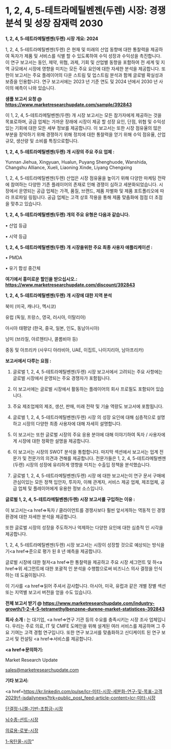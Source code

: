 # 1, 2, 4, 5-테트라메틸벤젠(두렌) 시장: 경쟁 분석 및 성장 잠재력 2030

<strong>1, 2, 4, 5-테트라메틸벤젠(두렌) 시장 개요: 2024</strong>

1, 2, 4, 5-테트라메틸벤젠(두렌) 은 현재 및 미래의 산업 동향에 대한 통찰력을 제공하여 독자가 제품 및 서비스를 식별 할 수 있도록하여 수익 성장과 수익성을 촉진합니다. 이 연구 보고서는 동인, 제약, 위협, 과제, 기회 및 산업별 동향을 포함하여 전 세계 및 지역 규모에서 시장에 영향을 미치는 모든 주요 요인에 대한 자세한 분석을 제공합니다. 또한이 보고서는 주요 플레이어의 다운 스트림 및 업스트림 분석과 함께 글로벌 확실성과 보증을 인용합니다. 연구 보고서에는 2023 년 기준 연도 및 2024 년에서 2030 년 사이의 예측이 나와 있습니다.



<strong>샘플 보고서 요청 @ <a href=https://www.marketresearchupdate.com/sample/392843>https://www.marketresearchupdate.com/sample/392843</a></strong>

이 1, 2, 4, 5-테트라메틸벤젠(두렌) 개 시장 보고서는 모든 참가자에게 제공하는 것을 목표로하며, 공급 업체는 가까운 장래에 시장이 제공 할 성장 요인, 단점, 위협 및 수익성있는 기회에 대한 모든 세부 정보를 제공합니다. 이 보고서는 또한 시장 점유율의 많은 부분을 장악하기 위해 경쟁하기 위해 정치에 대한 통찰력을 얻기 위해 수익 점유율, 산업 규모, 생산량 및 소비를 특징으로합니다.



<strong>1, 2, 4, 5-테트라메틸벤젠(두렌) 개 시장의 주요 주요 업체 :</strong>

Yunnan Jiehua, Xingyuan, Hualun, Puyang Shenghuode, Wanshida, Changshu Alliance, Xueli, Liaoning Xinde, Liyang Chengxing

1, 2, 4, 5-테트라메틸벤젠(두렌) 산업은 시장 점유율을 높이기 위해 다양한 마케팅 전략에 참여하는 다양한 기존 플레이어의 존재로 인해 경쟁이 심하고 세분화되었습니다. 시장에서 운영되는 공급 업체는 가격, 품질, 브랜드, 제품 차별화 및 제품 포트폴리오에 따라 프로파일 링됩니다. 공급 업체는 고객 상호 작용을 통해 제품 맞춤화에 점점 더 초점을 맞추고 있습니다.



<strong>1, 2, 4, 5-테트라메틸벤젠(두렌) 개의 주요 유형은 다음과 같습니다.</strong>

• 산업 등급

• 시약 등급



<strong>1, 2, 4, 5-테트라메틸벤젠(두렌) 개 시장을위한 주요 최종 사용자 애플리케이션 :</strong>

• PMDA

• 유기 합성 중간체



<strong>여기에서 흥미로운 할인을 받으십시오.: <a href=https://www.marketresearchupdate.com/discount/392843>https://www.marketresearchupdate.com/discount/392843</a></strong>



<strong>1, 2, 4, 5-테트라메틸벤젠(두렌) 개 시장에 대한 지역 분석</strong>

북미 (미국, 캐나다, 멕시코)

유럽 (독일, 프랑스, 영국, 러시아, 이탈리아)

아시아 태평양 (한국, 중국, 일본, 인도, 동남아시아)

남미 (브라질, 아르헨티나, 콜롬비아 등)

중동 및 아프리카 (사우디 아라비아, UAE, 이집트, 나이지리아, 남아프리카)



<strong>보고서에서 다루는 요점 :</strong>

1. 글로벌 1, 2, 4, 5-테트라메틸벤젠(두렌) 시장 보고서에서 고려되는 주요 사항에는 글로벌 시장에서 운영되는 주요 경쟁자가 포함됩니다.

2. 이 보고서에는 글로벌 시장에서 활동하는 플레이어의 회사 프로필도 포함되어 있습니다.

3. 주요 제조업체의 제조, 생산, 판매, 미래 전략 및 기술 역량도 보고서에 포함됩니다.

4. 글로벌 1, 2, 4, 5-테트라메틸벤젠(두렌) 시장 의 성장 요인에 대해 심층적으로 설명하고 시장의 다양한 최종 사용자에 대해 자세히 설명합니다.

5. 이 보고서는 또한 글로벌 시장의 주요 응용 분야에 대해 이야기하여 독자 / 사용자에게 시장에 대한 정확한 설명을 제공합니다.

6. 이 보고서는 시장의 SWOT 분석을 통합합니다. 마지막 섹션에서 보고서는 업계 전문가 및 전문가의 의견과 견해를 제공합니다. 전문가들은 1, 2, 4, 5-테트라메틸벤젠(두렌) 시장의 성장에 유리하게 영향을 미치는 수출입 정책을 분석했습니다.

7. 글로벌 1, 2, 4, 5-테트라메틸벤젠(두렌) 시장 에 대한 보고서는이 연구 문서 구매에 관심이있는 모든 정책 입안자, 투자자, 이해 관계자, 서비스 제공 업체, 제조업체, 공급 업체 및 플레이어에게 유용한 정보 소스입니다.



<strong>글로벌 1, 2, 4, 5-테트라메틸벤젠(두렌) 시장 보고서를 구입하는 이유 :</strong>

이 보고서는<a href=>독자 / 클</a>라이언트를 경쟁사보다 훨씬 앞서게하는 역동적 인 경쟁 환경에 대한 자세한 분석을 제공합니다.

또한 글로벌 시장의 성장을 주도하거나 억제하는 다양한 요인에 대한 심층적 인 시각을 제공합니다.

1, 2, 4, 5-테트라메틸벤젠(두렌) 시장 보고서는 시장이 성장할 것으로 예상되는 방식을 기<a href=>준으로</a> 평가 된 8 년 예측을 제공합니다.

글로벌 시장에 대한 철저<a href=>한 통찰력</a>을 제공하고 주요 시장 세그먼트 및 하<a href=>위 세그</a>먼트에 대한 포괄적 인 분석을 수행함으로써 비즈니스 의사 결정을 인식하는 데 도움이됩니다.

이 기사를 <a href=>읽어 주</a>셔서 감사합니다. 아시아, 미국, 유럽과 같은 개별 장별 섹션 또는 지역별 보고서 버전을 얻을 수도 있습니다.



<strong>전체 보고서 받기 @ <a href=https://www.marketresearchupdate.com/industry-growth/1-2-4-5-tetramethylbenzene-durene-market-statistices-392843>https://www.marketresearchupdate.com/industry-growth/1-2-4-5-tetramethylbenzene-durene-market-statistices-392843</a></strong>



<strong>회사 소개 :</strong>
는 대기업, <a href=>연구 기</a>관 등의 수요를 충족시키는 시장 조사 업체입니다. 우리는 주로 의료, IT 및 CMFE 도메인을 위해 설계된 여러 서비스를 제공하며 그 주요 기여는 고객 경험 연구입니다. 또한 연구 보고서를 맞춤화하고 신디케이트 된 연구 보고서 및 컨설팅 <a href=>서비</a>스를 제공합니다.



<strong><a href=>문의하기:</a></strong>

Market Research Update

sales@marketresearchupdate.com



<strong>기타 보고서:</strong>

<a href=https://kr.linkedin.com/pulse/lcr-미터-시장-세분화-연구-및-목표-고객2029년-isdailynews?trk=public_post_feed-article-content>lcr-미터-시장</a>

<a href=https://www.linkedin.com/pulse/단결정-니켈-기반-초합금-시장-진입-전략-및-위험-평가2029년/>단결정-니켈-기반-초합금-시장</a>

<a href=https://www.linkedin.com/pulse/뇌수종-션트-시장-동향-및-성장-전망-market-matrix-musings-analysis-pbkxf/>뇌수종-션트-시장</a>

<a href=https://www.linkedin.com/pulse/의료용-로봇-시장-진입-전략-및-위험-평가2029년-data-dive-diaries-24-analysis-liwdf/>의료용-로봇-시장</a>

<a href=https://www.linkedin.com/pulse/1-옥탄올-시장-규모-및-성장-2023-analytics-avenue-adventures-24-ana-4i2wc/>1-옥탄올-시장</a>"
